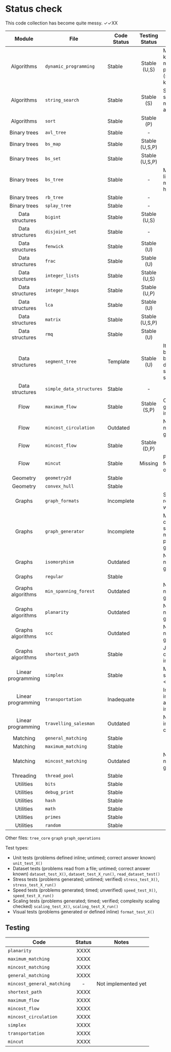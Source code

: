 # Status check

This code collection has become quite messy. ✓✓XX

| Module              | File                        | Code Status  | Testing Status | Notes |
|:-------------------:|-----------------------------|--------------|:--------------:|-------|
| Algorithms          |`dynamic_programming        `| Stable       | Stable (U,S)   | Multibin knapsack, minimum bin packing (separate knapsack) |
| Algorithms          |`string_search              `| Stable       | Stable (S)     | Suffix array, suffix tree, manacher's algorithm |
| Algorithms          |`sort                       `| Stable       | Stable (P)     | |
| Binary trees        |`avl_tree                   `| Stable       | -              | |
| Binary trees        |`bs_map                     `| Stable       | Stable (U,S,P) | |
| Binary trees        |`bs_set                     `| Stable       | Stable (U,S,P) | |
| Binary trees        |`bs_tree                    `| Stable       | -              | Missing some libcpp methods with hints |
| Binary trees        |`rb_tree                    `| Stable       | -              | |
| Binary trees        |`splay_tree                 `| Stable       | -              | |
| Data structures     |`bigint                     `| Stable       | Stable (U,S)   | |
| Data structures     |`disjoint_set               `| Stable       | -              | |
| Data structures     |`fenwick                    `| Stable       | Stable (U)     | |
| Data structures     |`frac                       `| Stable       | Stable (U)     | |
| Data structures     |`integer_lists              `| Stable       | Stable (U,S)   | |
| Data structures     |`integer_heaps              `| Stable       | Stable (U,P)   | |
| Data structures     |`lca                        `| Stable       | Stable (U)     | |
| Data structures     |`matrix                     `| Stable       | Stable (U,S,P) | |
| Data structures     |`rmq                        `| Stable       | Stable (U)     | |
| Data structures     |`segment_tree               `| Template     | Stable (U)     | It's a template but could be basic tested; dynamic sparse segment tree |
| Data structures     |`simple_data_structures     `| Stable       | -              | |
| Flow                |`maximum_flow               `| Stable       | Stable (S,P)   | Class generator imbalanced |
| Flow                |`mincost_circulation        `| Outdated     |                | Not adapted to new edges_t graph interface |
| Flow                |`mincost_flow               `| Stable       | Stable (D,P)   | |
| Flow                |`mincut                     `| Stable       | Missing        | Plenty of room for optimization |
| Geometry            |`geometry2d                 `| Stable       |                | |
| Geometry            |`convex_hull                `| Stable       |                | |
| Graphs              |`graph_formats              `| Incomplete   |                | Standardized reading and writing, restyle |
| Graphs              |`graph_generator            `| Incomplete   |                | Missing flow, circulation, shortest paths, matching and planarity generators |
| Graphs              |`isomorphism                `| Outdated     |                | Not adapted to new edges_t graph interface |
| Graphs              |`regular                    `| Stable       |                | |
| Graphs algorithms   |`min_spanning_forest        `| Outdated     |                | Not adapted to new edges_t graph interface |
| Graphs algorithms   |`planarity                  `| Outdated     |                | Not adapted to new edges_t graph interface |
| Graphs algorithms   |`scc                        `| Outdated     |                | Not adapted to new edges_t graph interface |
| Graphs algorithms   |`shortest_path              `| Stable       |                | Johnson's not correctly implemented |
| Linear programming  |`simplex                    `| Stable       |                | Missing support for x <= 0 and x in R |
| Linear programming  |`transportation             `| Inadequate   |                | Inefficient implementation and bad interface |
| Linear programming  |`travelling_salesman        `| Outdated     |                | Needs an interface change |
| Matching            |`general_matching           `| Stable       |                | |
| Matching            |`maximum_matching           `| Stable       |                | |
| Matching            |`mincost_matching           `| Outdated     |                | Not adapted to new edges_t graph interface |
| Threading           |`thread_pool                `| Stable       |                | |
| Utilities           |`bits                       `| Stable       |                | |
| Utilities           |`debug_print                `| Stable       |                | |
| Utilities           |`hash                       `| Stable       |                | |
| Utilities           |`math                       `| Stable       |                | |
| Utilities           |`primes                     `| Stable       |                | |
| Utilities           |`random                     `| Stable       |                | |

Other files: `tree_core` `graph` `graph_operations`

Test types:

- Unit tests (problems defined inline; untimed; correct answer known)
 `unit_test_X()`
- Dataset tests (problems read from a file; untimed; correct answer known)
 `dataset_test_X()`, `dataset_test_X_run()`, `read_dataset_test()`
- Stress tests (problems generated; untimed; verified)
 `stress_test_X()`, `stress_test_X_run()`
- Speed tests (problems generated; timed; unverified)
 `speed_test_X()`, `speed_test_X_run()`
- Scaling tests (problems generated; timed; verified; complexity scaling checked)
 `scaling_test_X()`, `scaling_test_X_run()`
- Visual tests (problems generated or defined inline)
 `format_test_X()`

## Testing

| Code                     | Status | Notes |
|--------------------------|:------:|-------|
|`planarity               `|  XXXX  |       |
|`maximum_matching        `|  XXXX  |       |
|`mincost_matching        `|  XXXX  |       |
|`general_matching        `|  XXXX  |       |
|`mincost_general_matching`|  -     | Not implemented yet |
|`shortest_path           `|  XXXX  |       |
|`maximum_flow            `|  XXXX  |       |
|`mincost_flow            `|  XXXX  |       |
|`mincost_circulation     `|  XXXX  |       |
|`simplex                 `|  XXXX  |       |
|`transportation          `|  XXXX  |       |
|`mincut                  `|  XXXX  |       |
